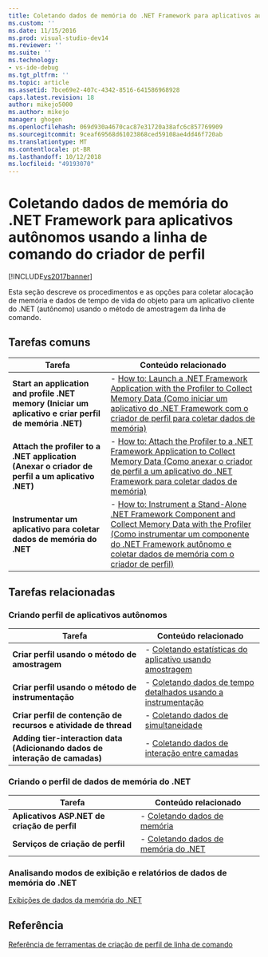 ```yaml
---
title: Coletando dados de memória do .NET Framework para aplicativos autônomos usando a linha de comando do criador de perfil | Microsoft Docs
ms.custom: ''
ms.date: 11/15/2016
ms.prod: visual-studio-dev14
ms.reviewer: ''
ms.suite: ''
ms.technology:
- vs-ide-debug
ms.tgt_pltfrm: ''
ms.topic: article
ms.assetid: 7bce69e2-407c-4342-8516-641586968928
caps.latest.revision: 18
author: mikejo5000
ms.author: mikejo
manager: ghogen
ms.openlocfilehash: 069d930a4670cac87e31720a38afc6c857769909
ms.sourcegitcommit: 9ceaf69568d61023868ced59108ae4dd46f720ab
ms.translationtype: MT
ms.contentlocale: pt-BR
ms.lasthandoff: 10/12/2018
ms.locfileid: "49193070"
---
```

# <a name="collecting-net-framework-memory-data-for-stand-alone-applications-by-using-the-profiler-command-line"></a>Coletando dados de memória do .NET Framework para aplicativos autônomos usando a linha de comando do criador de perfil
[!INCLUDE[vs2017banner](../includes/vs2017banner.md)]

Esta seção descreve os procedimentos e as opções para coletar alocação de memória e dados de tempo de vida do objeto para um aplicativo cliente do .NET (autônomo) usando o método de amostragem da linha de comando.  
  
## <a name="common-tasks"></a>Tarefas comuns  
  
|Tarefa|Conteúdo relacionado|  
|----------|---------------------|  
|**Start an application and profile .NET memory (Iniciar um aplicativo e criar perfil de memória .NET)**|-   [How to: Launch a .NET Framework Application with the Profiler to Collect Memory Data (Como iniciar um aplicativo do .NET Framework com o criador de perfil para coletar dados de memória)](../profiling/how-to-launch-a-stand-alone-dotnet-framework-application-with-the-profiler-to-collect-memory-data-by-using-the-command-line.md)|  
|**Attach the profiler to a .NET application (Anexar o criador de perfil a um aplicativo .NET)**|-   [How to: Attach the Profiler to a .NET Framework Application to Collect Memory Data (Como anexar o criador de perfil a um aplicativo do .NET Framework para coletar dados de memória)](../profiling/how-to-attach-the-profiler-to-a-dotnet-framework-stand-alone-application-to-collect-memory-data-by-using-the-command-line.md)|  
|**Instrumentar um aplicativo para coletar dados de memória do .NET**|-   [How to: Instrument a Stand-Alone .NET Framework Component and Collect Memory Data with the Profiler (Como instrumentar um componente do .NET Framework autônomo e coletar dados de memória com o criador de perfil)](../profiling/how-to-instrument-a-stand-alone-dotnet-framework-component-and-collect-memory-data-with-the-profiler-by-using-the-command-line.md)|  
  
## <a name="related-tasks"></a>Tarefas relacionadas  
  
### <a name="profiling-stand-alone-applications"></a>Criando perfil de aplicativos autônomos  
  
|Tarefa|Conteúdo relacionado|  
|----------|---------------------|  
|**Criar perfil usando o método de amostragem**|-   [Coletando estatísticas do aplicativo usando amostragem](../profiling/collecting-application-statistics-for-stand-alone-applications-by-using-the-profiler-command-line.md)|  
|**Criar perfil usando o método de instrumentação**|-   [Coletando dados de tempo detalhados usando a instrumentação](../profiling/collecting-detailed-timing-data-for-a-stand-alone-application-by-using-the-profiler-command-line.md)|  
|**Criar perfil de contenção de recursos e atividade de thread**|-   [Coletando dados de simultaneidade](../profiling/collecting-concurrency-data-for-stand-alone-applications-by-using-the-profiler-command-line.md)|  
|**Adding tier-interaction data (Adicionando dados de interação de camadas)**|-   [Coletando dados de interação entre camadas](../profiling/adding-tier-interaction-data-from-the-command-line.md)|  
  
### <a name="profiling-net-memory-data"></a>Criando o perfil de dados de memória do .NET  
  
|Tarefa|Conteúdo relacionado|  
|----------|---------------------|  
|**Aplicativos ASP.NET de criação de perfil**|-   [Coletando dados de memória](../profiling/collecting-memory-data-from-an-aspnet-web-application-by-using-the-profiler-command-line.md)|  
|**Serviços de criação de perfil**|-   [Coletando dados de memória do .NET](../profiling/collecting-memory-data-from-dotnet-framework-services-by-using-the-profiler-command-line.md)|  
  
### <a name="analyzing-net-memory-data-views-and-reports"></a>Analisando modos de exibição e relatórios de dados de memória do .NET  
 [Exibições de dados da memória do .NET](../profiling/dotnet-memory-data-views.md)  
  
## <a name="reference"></a>Referência  
 [Referência de ferramentas de criação de perfil de linha de comando](../profiling/command-line-profiling-tools-reference.md)



